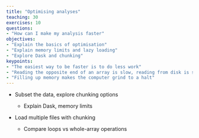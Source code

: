 ```yaml
---
title: "Optimising analyses"
teaching: 30
exercises: 10
questions:
- "How can I make my analysis faster"
objectives:
- "Explain the basics of optimisation"
- "Explain memory limits and lazy loading"
- "Explore Dask and chunking"
keypoints:
- "The easiest way to be faster is to do less work"
- "Reading the opposite end of an array is slow, reading from disk is slower"
- "Filling up memory makes the computer grind to a halt"
---
```



 * Subset the data, explore chunking options
   * Explain Dask, memory limits

 * Load multiple files with chunking
   * Compare loops vs whole-array operations
